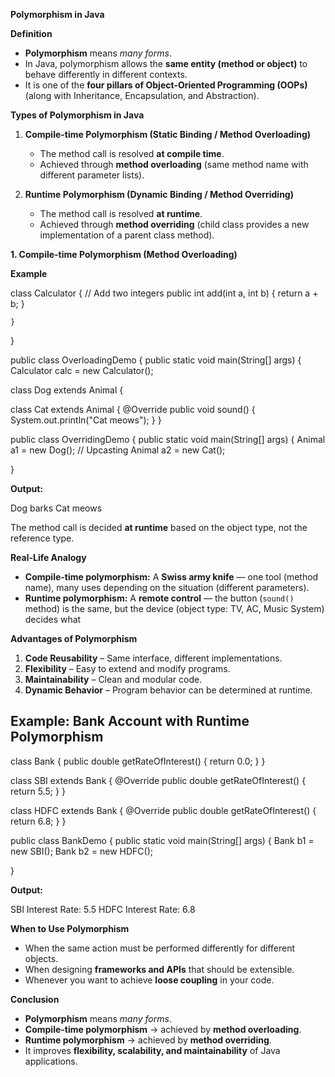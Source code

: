 
 **Polymorphism in Java**

 **Definition**

* **Polymorphism** means *many forms*.
* In Java, polymorphism allows the **same entity (method or object)** to behave differently in different contexts.
* It is one of the **four pillars of Object-Oriented Programming (OOPs)** (along with Inheritance, Encapsulation, and Abstraction).


 **Types of Polymorphism in Java**

1. **Compile-time Polymorphism (Static Binding / Method Overloading)**

   * The method call is resolved **at compile time**.
   * Achieved through **method overloading** (same method name with different parameter lists).

2. **Runtime Polymorphism (Dynamic Binding / Method Overriding)**

   * The method call is resolved **at runtime**.
   * Achieved through **method overriding** (child class provides a new implementation of a parent class method).

 **1. Compile-time Polymorphism (Method Overloading)**

 **Example**

class Calculator {
    // Add two integers
    public int add(int a, int b) {
        return a + b;
    }

   
    }
}

public class OverloadingDemo {
    public static void main(String[] args) {
        Calculator calc = new Calculator();

class Dog extends Animal {



class Cat extends Animal {
    @Override
    public void sound() {
        System.out.println("Cat meows");
    }
}

public class OverridingDemo {
    public static void main(String[] args) {
        Animal a1 = new Dog(); // Upcasting
        Animal a2 = new Cat();

     
}

**Output:**


Dog barks
Cat meows


 The method call is decided **at runtime** based on the object type, not the reference type.


**Real-Life Analogy**

* **Compile-time polymorphism:** A **Swiss army knife** — one tool (method name), many uses depending on the situation (different parameters).
* **Runtime polymorphism:** A **remote control** — the button (`sound()` method) is the same, but the device (object type: TV, AC, Music System) decides what 


 **Advantages of Polymorphism**

1. **Code Reusability** – Same interface, different implementations.
2. **Flexibility** – Easy to extend and modify programs.
3. **Maintainability** – Clean and modular code.
4. **Dynamic Behavior** – Program behavior can be determined at runtime.


## **Example: Bank Account with Runtime Polymorphism**


class Bank {
    public double getRateOfInterest() {
        return 0.0;
    }
}

class SBI extends Bank {
    @Override
    public double getRateOfInterest() {
        return 5.5;
    }
}

class HDFC extends Bank {
    @Override
    public double getRateOfInterest() {
        return 6.8;
    }
}

public class BankDemo {
    public static void main(String[] args) {
        Bank b1 = new SBI();
        Bank b2 = new HDFC();

    
}

**Output:**

SBI Interest Rate: 5.5
HDFC Interest Rate: 6.8


 **When to Use Polymorphism**

* When the same action must be performed differently for different objects.
* When designing **frameworks and APIs** that should be extensible.
* Whenever you want to achieve **loose coupling** in your code.


 **Conclusion**

* **Polymorphism** means *many forms*.
* **Compile-time polymorphism** → achieved by **method overloading**.
* **Runtime polymorphism** → achieved by **method overriding**.
* It improves **flexibility, scalability, and maintainability** of Java applications.

